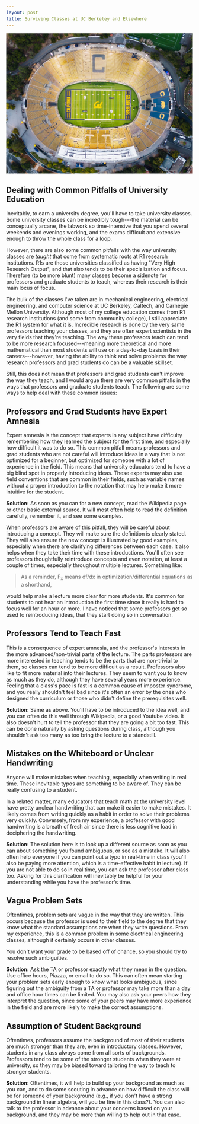 ```yaml
---
layout: post
title: Surviving Classes at UC Berkeley and Elsewhere
---
```


![Birds-eye View of Cal Stadium](/images/CalStadium-min.jpg)

## Dealing with Common Pitfalls of University Education

Inevitably, to earn a university degree, you'll have to take university classes. Some university classes can be incredibly tough---the material can be conceptually arcane, the labwork so time-intensive that you spend several weekends and evenings working, and the exams difficult and extensive enough to throw the whole class for a loop. 

However, there are also some common pitfalls with the way university classes are *taught* that come from systematic roots at R1 research institutions. R1s are those universities classified as having "Very High Research Output", and that also tends to be their specialization and focus. Therefore (to be more blunt) many classes become a sidenote for professors and graduate students to teach, whereas their research is their main locus of focus. 

The bulk of the classes I've taken are in mechanical engineering, electrical engineering, and computer science at UC Berkeley, Caltech, and Carnegie Mellon University. Although most of my college education comes from R1 research institutions (and some from community college), I still appreciate the R1 system for what it is. Incredible research is done by the very same professors teaching your classes, and they are often expert scientists in the very fields that they're teaching. The way these professors teach can tend to be more research focused---meaning more theoretical and more mathematical than most students will use on a day-to-day basis in their careers---however, having the ability to think and solve problems the way research professors and grad students do can be a valuable skillset. 

Still, this does not mean that professors and grad students can't improve the way they teach, and I would argue there are very common pitfalls in the ways that professors and graduate students teach. The following are some ways to help deal with these common issues:

## Professors and Grad Students have Expert Amnesia

Expert amnesia is the concept that experts in any subject have difficulty remembering how they learned the subject for the first time, and especially how difficult it was to do so. This common pitfall means professors and grad students who are not careful will introduce ideas in a way that is not optimized for a beginner, but optimized for someone with a lot of experience in the field. This means that university educators tend to have a big blind spot in properly introducing ideas. These experts may also use field conventions that are common in their fields, such as variable names without a proper introduction to the notation that may help make it more intuitive for the student. 

**Solution:** As soon as you can for a new concept, read the Wikipedia page or other basic external source. It will most often help to read the definition carefully, remember it, and see some examples. 

When professors are aware of this pitfall, they will be careful about introducing a concept. They will make sure the definition is clearly stated. They will also ensure the new concept is illustrated by good examples, especially when there are clarifying differences between each case. It also helps when they take their time with these introductions. You'll often see professors thoughtfully reintroduce concepts and even notation, at least a couple of times, especially throughout multiple lectures. Something like:
> As a reminder, F<sub>x</sub> means df/dx in optimization/differential equations as a shorthand,

would help make a lecture more clear for more students. It's common for students to not hear an introduction the first time since it really is hard to focus well for an hour or more. I have noticed that some professors get so used to reintroducing ideas, that they start doing so in conversation.

## Professors Tend to Teach Fast

This is a consequence of expert amnesia, and the professor's interests in the more advanced/non-trivial parts of the lecture. The parts professors are more interested in teaching tends to be the parts that are non-trivial to them, so classes can tend to be more difficult as a result. Professors also like to fit more material into their lectures. They seem to want you to know as much as they do, although they have several years more experience. Feeling that a class's pace is fast is a common cause of imposter syndrome, and you really shouldn't feel bad since it's often an error by the ones who designed the curriculum or those who didn't define the prerequisites well. 

**Solution:** Same as above. You'll have to be introduced to the idea well, and you can often do this well through Wikipedia, or a good Youtube video. It also doesn't hurt to tell the professor that they are going a bit too fast. This can be done naturally by asking questions during class, although you shouldn't ask too many as too bring the lecture to a standstill. 

## Mistakes on the Whiteboard or Unclear Handwriting

Anyone will make mistakes when teaching, especially when writing in real time. These inevitable typos are something to be aware of. They can be really confusing to a student. 

In a related matter, many educators that teach math at the university level have pretty unclear handwriting that can make it easier to make mistakes. It likely comes from writing quickly as a habit in order to solve their problems very quickly. Conversely, from my experience, a professor with good handwriting is a breath of fresh air since there is less cognitive load in deciphering the handwriting.

**Solution:** The solution here is to look up a different source as soon as you can about something you found ambiguous, or see as a mistake. It will also often help everyone if you can point out a typo in real-time in class (you'll also be paying more attention, which is a time-effective habit in lecture). If you are not able to do so in real time, you can ask the professor after class too. Asking for this clarification will inevitably be helpful for your understanding while you have the professor's time. 


## Vague Problem Sets

Oftentimes, problem sets are vague in the way that they are written. This occurs because the professor is used to their field to the degree that they know what the standard assumptions are when they write questions. From my experience, this is a common problem in some electrical engineering classes, although it certainly occurs in other classes. 

You don't want your grade to be based off of chance, so you should try to resolve such ambiguities. 

**Solution:** Ask the TA or professor exactly what they mean in the question. Use office hours, Piazza, or email to do so. This can often mean starting your problem sets early enough to know what looks ambiguous, since figuring out the ambiguity from a TA or professor may take more than a day and office hour times can be limited. You may also ask your peers how they interpret the question, since some of your peers may have more experience in the field and are more likely to make the correct assumptions. 

## Assumption of Student Background

Oftentimes, professors assume the background of most of their students are much stronger than they are, even in introductory classes. However, students in any class always come from all sorts of backgrounds. Professors tend to be some of the stronger students when they were at university, so they may be biased toward tailoring the way to teach to stronger students.

**Solution:**  Oftentimes, it will help to build up your background as much as you can, and to do some scouting in advance on how difficult the class will be for someone of your background (e.g., if you don't have a strong background in linear algebra, will you be fine in this class?).  You can also talk to the professor in advance about your concerns based on your background, and they may be more than willing to help out in that case.


